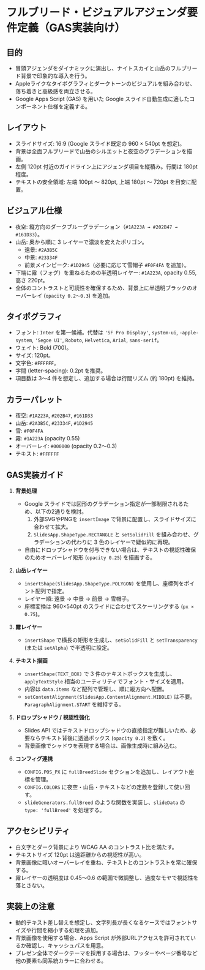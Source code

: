 # フルブリード・ビジュアルアジェンダ要件定義（GAS実装向け）

## 目的
- 冒頭アジェンダをダイナミックに演出し、ナイトスカイと山岳のフルブリード背景で印象的な導入を行う。
- Appleライクなタイポグラフィとダークトーンのビジュアルを組み合わせ、落ち着きと高級感を両立させる。
- Google Apps Script (GAS) を用いた Google スライド自動生成に適したコンポーネント仕様を定義する。

## レイアウト
- スライドサイズ: 16:9 (Google スライド既定の 960 × 540pt を想定)。
- 背景は全面フルブリードで山岳のシルエットと夜空のグラデーションを描画。
- 左側 120pt 付近のガイドライン上にアジェンダ項目を縦積み。行間は 180pt 程度。
- テキストの安全領域: 左端 100pt 〜 820pt, 上端 180pt 〜 720pt を目安に配置。

## ビジュアル仕様
- 夜空: 縦方向のダークブルーグラデーション（`#1A223A → #202B47 → #161D33`）。
- 山岳: 奥から順に 3 レイヤーで濃淡を変えたポリゴン。
  - 遠景: `#2A3B5C`
  - 中景: `#23334F`
  - 前景メインピーク: `#1D2945`（必要に応じて雪帽子 `#F0F4FA` を追加）。
- 下端に霧（フォグ）を重ねるための半透明レイヤー: `#1A223A`, opacity 0.55, 高さ 220pt。
- 全体のコントラストと可読性を確保するため、背景上に半透明ブラックのオーバーレイ (`opacity 0.2〜0.3`) を追加。

## タイポグラフィ
- フォント: `Inter` を第一候補。代替は `'SF Pro Display'`, `system-ui`, `-apple-system`, `'Segoe UI'`, `Roboto`, `Helvetica`, `Arial`, `sans-serif`。
- ウェイト: Bold (700)。
- サイズ: 120pt。
- 文字色: `#FFFFFF`。
- 字間 (letter-spacing): 0.2pt を推奨。
- 項目数は 3〜4 件を想定し、追加する場合は行間リズム (約 180pt) を維持。

## カラーパレット
- 夜空: `#1A223A`, `#202B47`, `#161D33`
- 山岳: `#2A3B5C`, `#23334F`, `#1D2945`
- 雪: `#F0F4FA`
- 霧: `#1A223A` (opacity 0.55)
- オーバーレイ: `#000000` (opacity 0.2〜0.3)
- テキスト: `#FFFFFF`

## GAS実装ガイド
1. **背景処理**
   - Google スライドでは図形のグラデーション指定が一部制限されるため、以下の2通りを検討。
     1. 外部SVGやPNGを `insertImage` で背景に配置し、スライドサイズに合わせて拡大。
     2. `SlidesApp.ShapeType.RECTANGLE` と `setSolidFill` を組み合わせ、グラデーションの代わりに 3 色のレイヤーで疑似的に再現。
   - 自由にドロップシャドウを付与できない場合は、テキストの視認性確保のためオーバーレイ矩形 (`opacity 0.25`) を描画する。

2. **山岳レイヤー**
   - `insertShape(SlidesApp.ShapeType.POLYGON)` を使用し、座標列をポイント配列で指定。
   - レイヤー順: 遠景 → 中景 → 前景 → 雪帽子。
   - 座標変換は 960×540pt のスライドに合わせてスケーリングする (`px × 0.75`)。

3. **霧レイヤー**
   - `insertShape` で横長の矩形を生成し、`setSolidFill` と `setTransparency` (または `setAlpha`) で半透明に設定。

4. **テキスト描画**
   - `insertShape(TEXT_BOX)` で 3 件のテキストボックスを生成し、`applyTextStyle` 相当のユーティリティでフォント・サイズを適用。
   - 内容は `data.items` など配列で管理し、順に縦方向へ配置。
   - `setContentAlignment(SlidesApp.ContentAlignment.MIDDLE)` は不要。`ParagraphAlignment.START` を維持する。

5. **ドロップシャドウ / 視認性強化**
   - Slides API ではテキストドロップシャドウの直接指定が難しいため、必要ならテキスト背後に透過ボックス (`opacity 0.2`) を敷く。
   - 背景画像でシャドウを表現する場合は、画像生成時に組み込む。

6. **コンフィグ連携**
   - `CONFIG.POS_PX` に `fullBreedSlide` セクションを追加し、レイアウト座標を管理。
   - `CONFIG.COLORS` に夜空・山岳・テキストなどの定数を登録して使い回す。
   - `slideGenerators.fullBreed` のような関数を実装し、`slideData` の `type: 'fullBreed'` を処理する。

## アクセシビリティ
- 白文字とダーク背景により WCAG AA のコントラスト比を満たす。
- テキストサイズ 120pt は遠距離からの視認性が高い。
- 背景画像に暗いオーバーレイを重ね、テキストとのコントラストを常に確保する。
- 霧レイヤーの透明度は 0.45〜0.6 の範囲で微調整し、過度なモヤで視認性を落とさない。

## 実装上の注意
- 動的テキスト差し替えを想定し、文字列長が長くなるケースではフォントサイズや行間を縮小する処理を追加。
- 背景画像を使用する場合、Apps Script が外部URLアクセスを許可されているか確認し、キャッシュパスを用意。
- プレゼン全体でダークテーマを採用する場合は、フッターやページ番号など他の要素も同系統カラーに合わせる。

